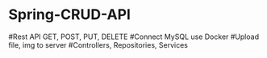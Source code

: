 # Spring-CRUD-API
#Rest API GET, POST, PUT, DELETE
#Connect MySQL use Docker
#Upload file, img to server
#Controllers, Repositories, Services

